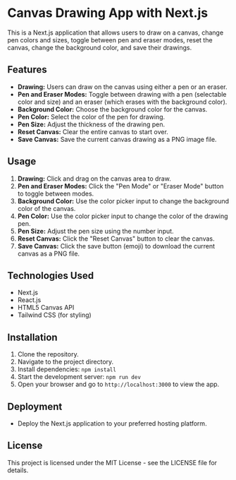 # Canvas Drawing App with Next.js

This is a Next.js application that allows users to draw on a canvas, change pen colors and sizes, toggle between pen and eraser modes, reset the canvas, change the background color, and save their drawings.

## Features

- **Drawing:** Users can draw on the canvas using either a pen or an eraser.
- **Pen and Eraser Modes:** Toggle between drawing with a pen (selectable color and size) and an eraser (which erases with the background color).
- **Background Color:** Choose the background color for the canvas.
- **Pen Color:** Select the color of the pen for drawing.
- **Pen Size:** Adjust the thickness of the drawing pen.
- **Reset Canvas:** Clear the entire canvas to start over.
- **Save Canvas:** Save the current canvas drawing as a PNG image file.

## Usage

1. **Drawing:** Click and drag on the canvas area to draw.
2. **Pen and Eraser Modes:** Click the "Pen Mode" or "Eraser Mode" button to toggle between modes.
3. **Background Color:** Use the color picker input to change the background color of the canvas.
4. **Pen Color:** Use the color picker input to change the color of the drawing pen.
5. **Pen Size:** Adjust the pen size using the number input.
6. **Reset Canvas:** Click the "Reset Canvas" button to clear the canvas.
7. **Save Canvas:** Click the save button (emoji) to download the current canvas as a PNG file.

## Technologies Used

- Next.js
- React.js
- HTML5 Canvas API
- Tailwind CSS (for styling)

## Installation

1. Clone the repository.
2. Navigate to the project directory.
3. Install dependencies: `npm install`
4. Start the development server: `npm run dev`
5. Open your browser and go to `http://localhost:3000` to view the app.

## Deployment

- Deploy the Next.js application to your preferred hosting platform.

## License

This project is licensed under the MIT License - see the LICENSE file for details.
